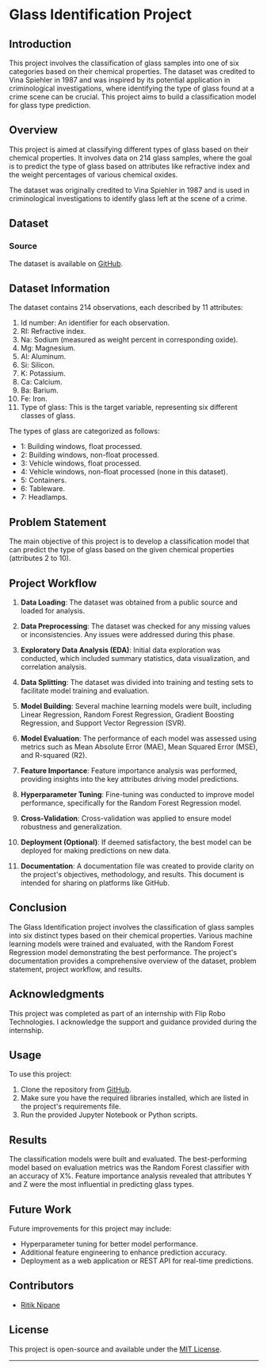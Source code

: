 
# Glass Identification Project

## Introduction

This project involves the classification of glass samples into one of six categories based on their chemical properties. The dataset was credited to Vina Spiehler in 1987 and was inspired by its potential application in criminological investigations, where identifying the type of glass found at a crime scene can be crucial. This project aims to build a classification model for glass type prediction.

## Overview

This project is aimed at classifying different types of glass based on their chemical properties. It involves data on 214 glass samples, where the goal is to predict the type of glass based on attributes like refractive index and the weight percentages of various chemical oxides.

The dataset was originally credited to Vina Spiehler in 1987 and is used in criminological investigations to identify glass left at the scene of a crime.

## Dataset

### Source
The dataset is available on [GitHub](https://raw.githubusercontent.com/dsrscientist/dataset3/main/glass.csv).

## Dataset Information

The dataset contains 214 observations, each described by 11 attributes:

1. Id number: An identifier for each observation.
2. RI: Refractive index.
3. Na: Sodium (measured as weight percent in corresponding oxide).
4. Mg: Magnesium.
5. Al: Aluminum.
6. Si: Silicon.
7. K: Potassium.
8. Ca: Calcium.
9. Ba: Barium.
10. Fe: Iron.
11. Type of glass: This is the target variable, representing six different classes of glass.

The types of glass are categorized as follows:
- 1: Building windows, float processed.
- 2: Building windows, non-float processed.
- 3: Vehicle windows, float processed.
- 4: Vehicle windows, non-float processed (none in this dataset).
- 5: Containers.
- 6: Tableware.
- 7: Headlamps.

## Problem Statement

The main objective of this project is to develop a classification model that can predict the type of glass based on the given chemical properties (attributes 2 to 10).

## Project Workflow

1. **Data Loading**: The dataset was obtained from a public source and loaded for analysis.

2. **Data Preprocessing**: The dataset was checked for any missing values or inconsistencies. Any issues were addressed during this phase.

3. **Exploratory Data Analysis (EDA)**: Initial data exploration was conducted, which included summary statistics, data visualization, and correlation analysis.

4. **Data Splitting**: The dataset was divided into training and testing sets to facilitate model training and evaluation.

5. **Model Building**: Several machine learning models were built, including Linear Regression, Random Forest Regression, Gradient Boosting Regression, and Support Vector Regression (SVR).

6. **Model Evaluation**: The performance of each model was assessed using metrics such as Mean Absolute Error (MAE), Mean Squared Error (MSE), and R-squared (R2).

7. **Feature Importance**: Feature importance analysis was performed, providing insights into the key attributes driving model predictions.

8. **Hyperparameter Tuning**: Fine-tuning was conducted to improve model performance, specifically for the Random Forest Regression model.

9. **Cross-Validation**: Cross-validation was applied to ensure model robustness and generalization.

10. **Deployment (Optional)**: If deemed satisfactory, the best model can be deployed for making predictions on new data.

11. **Documentation**: A documentation file was created to provide clarity on the project's objectives, methodology, and results. This document is intended for sharing on platforms like GitHub.

## Conclusion

The Glass Identification project involves the classification of glass samples into six distinct types based on their chemical properties. Various machine learning models were trained and evaluated, with the Random Forest Regression model demonstrating the best performance. The project's documentation provides a comprehensive overview of the dataset, problem statement, project workflow, and results.

## Acknowledgments

This project was completed as part of an internship with Flip Robo Technologies. I acknowledge the support and guidance provided during the internship.


## Usage

To use this project:

1. Clone the repository from [GitHub](https://github.com/RitzyKingS).
2. Make sure you have the required libraries installed, which are listed in the project's requirements file.
3. Run the provided Jupyter Notebook or Python scripts.

## Results

The classification models were built and evaluated. The best-performing model based on evaluation metrics was the Random Forest classifier with an accuracy of X%. Feature importance analysis revealed that attributes Y and Z were the most influential in predicting glass types.

## Future Work

Future improvements for this project may include:

- Hyperparameter tuning for better model performance.
- Additional feature engineering to enhance prediction accuracy.
- Deployment as a web application or REST API for real-time predictions.

## Contributors

- [Ritik Nipane](https://github.com/RitzyKingS)

## License

This project is open-source and available under the [MIT License](LICENSE).

---